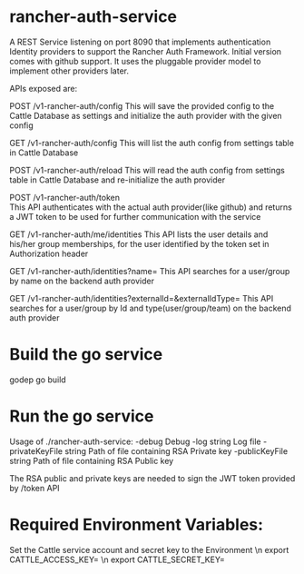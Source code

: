 # rancher-auth-service
A REST Service listening on port 8090 that implements authentication Identity providers to support the Rancher Auth Framework. Initial version comes with github support. It uses the pluggable provider model to implement other providers later. 


APIs exposed are:

POST /v1-rancher-auth/config
This will save the provided config to the Cattle Database as settings and initialize the auth provider with the given config

GET /v1-rancher-auth/config
This will list the auth config from settings table in Cattle Database

POST /v1-rancher-auth/reload
This will read the auth config from settings table in Cattle Database and re-initialize the auth provider

POST /v1-rancher-auth/token  
This API authenticates with the actual auth provider(like github) and returns a JWT token to be used for further communication with the service

GET /v1-rancher-auth/me/identities
This API lists the user details and his/her group memberships, for the user identified by the token set in Authorization header

GET /v1-rancher-auth/identities?name=
This API searches for a user/group by name on the backend auth provider

GET /v1-rancher-auth/identities?externalId=&externalIdType=
This API searches for a user/group by Id and type(user/group/team) on the backend auth provider

# Build the go service
godep go build

# Run the go service

Usage of ./rancher-auth-service:
  -debug
    	Debug
  -log string
    	Log file
  -privateKeyFile string
    	Path of file containing RSA Private key 
  -publicKeyFile string
    	Path of file containing RSA Public key

The RSA public and private keys are needed to sign the JWT token provided by /token API

# Required Environment Variables:

Set the Cattle service account and secret key to the Environment
\n export CATTLE_ACCESS_KEY= <service account key>
\n export CATTLE_SECRET_KEY= <service account secret key>
